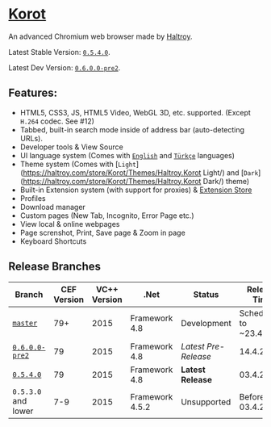 # [Korot](https://haltroy.com/Korot.html "Korot's Page")
An advanced Chromium web browser made by [Haltroy](https://haltroy.com "Haltroy's Website").

Latest Stable Version: [`0.5.4.0`](https://github.com/Haltroy/Korot/releases/tag/0.5.4.0).

Latest Dev Version: [`0.6.0.0-pre2`](https://github.com/Haltroy/Korot/releases/tag/0.6.0.0-pre2).


## Features:
 - HTML5, CSS3, JS, HTML5 Video, WebGL 3D, etc. supported. (Except `H.264` codec. See #12)
 - Tabbed, built-in search mode inside of address bar (auto-detecting URLs).
 - Developer tools & View Source
 - UI language system (Comes with [`English`](https://haltroy.com/store/Korot/Languages/Haltroy.English/) and [`Türkçe`](https://haltroy.com/store/Korot/Languages/Haltroy.Türkçe/) languages)
 - Theme system (Comes with [`Light`](https://haltroy.com/store/Korot/Themes/Haltroy.Korot Light/) and [`Dark`](https://haltroy.com/store/Korot/Themes/Haltroy.Korot Dark/) theme)
 - Built-in Extension system (with support for proxies) & [Extension Store](https://haltroy.com/store/Korot/Extensions/)
 - Profiles
 - Download manager
 - Custom pages (New Tab, Incognito, Error Page etc.)
 - View local & online webpages
 - Page screnshot, Print, Save page & Zoom in page
 - Keyboard Shortcuts
 
 ## Release Branches

 | Branch                                                              | CEF Version | VC++ Version | .Net | Status | Release Time |
|----------------------------------------------------------------------|------|------|-------|-----------------|-------------------|
| [`master`](https://github.com/haltroy/korot)                      | 79+ | 2015 | Framework 4.8 | Development     | Scheduled to ~23.4.2020 |
| [`0.6.0.0-pre2`](https://github.com/Haltroy/Korot/tree/0.6.0.0-pre2) | 79 | 2015 | Framework 4.8 | *Latest Pre-Release*     | 14.4.2020 |
| [`0.5.4.0`](https://github.com/Haltroy/Korot/tree/0.5.4.0) | 79 | 2015 | Framework 4.8 | **Latest Release**     | 03.4.2020 |
| `0.5.3.0` and lower | 7-9 | 2015 | Framework 4.5.2 | Unsupported     | Before 03.4.2020 |
